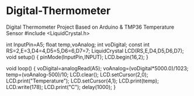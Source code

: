 # Digital-Thermometer
Digital Thermometer Project Based on Arduino &amp; TMP36 Temperature Sensor
#include <LiquidCrystal.h>

int InputPin=A5;
float temp,voAnalog;
int voDigital;
const int RS=2,E=3,D4=4,D5=5,D6=6,D7=7;
LiquidCrystal LCD(RS,E,D4,D5,D6,D7);
void setup()
{
  pinMode(InputPin,INPUT);
  LCD.begin(16,2);
}

void loop()
{
  voDigital=analogRead(A5);
  voAnalog=(voDigital*5000.0)/1023;
  temp=(voAnalog-500)/10;
  LCD.clear();
  LCD.setCursor(2,0);
  LCD.print("Temperature");
  LCD.setCursor(4,1);
  LCD.print(temp);
  LCD.write(178);
  LCD.print("C");
  delay(1000);
}
